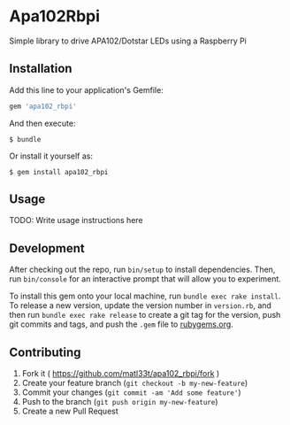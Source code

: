 # Apa102Rbpi

Simple library to drive APA102/Dotstar LEDs using a Raspberry Pi

## Installation

Add this line to your application's Gemfile:

```ruby
gem 'apa102_rbpi'
```

And then execute:

    $ bundle

Or install it yourself as:

    $ gem install apa102_rbpi

## Usage

TODO: Write usage instructions here

## Development

After checking out the repo, run `bin/setup` to install dependencies. Then, run `bin/console` for an interactive prompt that will allow you to experiment.

To install this gem onto your local machine, run `bundle exec rake install`. To release a new version, update the version number in `version.rb`, and then run `bundle exec rake release` to create a git tag for the version, push git commits and tags, and push the `.gem` file to [rubygems.org](https://rubygems.org).

## Contributing

1. Fork it ( https://github.com/matl33t/apa102_rbpi/fork )
2. Create your feature branch (`git checkout -b my-new-feature`)
3. Commit your changes (`git commit -am 'Add some feature'`)
4. Push to the branch (`git push origin my-new-feature`)
5. Create a new Pull Request
